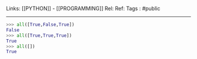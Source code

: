 Links: [[PYTHON]] - [[PROGRAMMING]]
Rel: 
Ref: 
Tags : #public 

--- 

```py
>>> all([True,False,True])
False
>>> all([True,True,True])
True
>>> all([])
True
```
